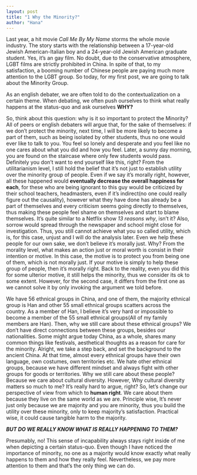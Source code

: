 ```yaml
---
layout: post
title: "1 Why the Minority?"
author: "Hana"
---
```


Last year, a hit movie _Call Me By My Name_ storms the whole movie industry. The story starts with the relationship between a 17-year-old Jewish American-Italian boy and a 24-year-old Jewish American graduate student. Yes, it’s an gay film. No doubt, due to the conservative atmosphere, LGBT films are strictly prohibited in China. In spite of that, to my satisfaction, a booming number of Chinese people are paying much more attention to the LGBT group. So today, for my first post, we are going to talk about the Minority Group.

As an english debater, we are often told to do the contextualization on a certain theme. When debating, we often push ourselves to think what really happens at the status-quo and ask ourselves **WHY?**

So, think about this question: why is it so important to protect the Minority? All of peers or english debaters will argue that, for the sake of themselves: if we don’t protect the minority, next time, I will be more likely to become a part of them, such as being isolated by other students, thus no one would ever like to talk to you. You feel so lonely and desperate and you feel like no one cares about what you did and how you feel. Later, a sunny day morning, you are found on the staircase where only few students would pass. Definitely you don’t want to end yourself like this, right? From the utilitarianism level, I still hold the belief that it’s not just to establish utility over the minority group of people. Even if we say it’s morally right, however, all these happened would **eventually decrease the overall happiness for each**,  for these who are being ignorant to this guy would be criticized by their school teachers, headmasters, even if it’s indirect(no one could really figure out the causality), however what they have done has already be a part of themselves and every criticism seems going directly to themselves, thus making these people feel shame on themselves and start to blame themselves. It’s quite similar to a Netflix show _13 reasons why_, isn’t it? Also, sorrow would spread through the newspaper and school might close for investigation. Thus, you still cannot achieve what you so called utility, which is, for this case, unjust and I will do the analysis later. Even we help these people for our own sake, we don’t believe it’s morally just. Why? From the morality level, what makes an action just or moral worth is consist in their intention or motive. In this case, the motive is to protect you from being one of them, which is not morally just. If your motive is simply to help these group of people, then it’s morally right. Back to the reality, even you did this for some ulterior motive, it still helps the minority, thus we consider its ok to some extent. However, for the second case, it differs from the first one as we cannot solve it by only invoking the argument we told before.

We have 56 ethnical groups in China, and one of them, the majority ethnical group is Han and other 55 small ethnical groups scatters across the country. As a member of Han, I believe it’s very hard or impossible to become a member of the 55 small ethnical groups(All of my family members are Han). Then, why we still care about these ethnical groups? We don’t have direct connections between these groups, besides our nationalities. Some might argue today China, as a whole, shares many common things like festivals, aesthetical thoughts as a reason for care for the minority. Alright, we take a step back, and set the background to the ancient China. At that time, almost every ethnical groups have their own language, own costumes, own territories etc. We hate other ethnical groups, because we have different mindset and always fight with other groups for goods or territories. Why we still care about these people? Because we care about cultural diversity. However, Why cultural diversity matters so much to me? It’s really hard to argue, right? So, let’s change our perspective of view from which to **human right**. We care about them because they live on the same world as we are. Principle wise, It’s never just only because we are majority and you are minority, thus you build the utility over these minority, only to keep majority’s satisfaction. Practical wise, it could cause tangible harm to the majority.

**_BUT DO WE REALLY KNOW WHAT IS REALLY HAPPENING TO THEM?_**

Presumably, no! This sense of incapability always stays right inside of me when depicting a certain status-quo. Even though I have noticed the importance of minority, no one as a majority would know exactly what really happens to them and how they really feel. Nevertheless, we pay more attention to them and that’s the only thing we can do.

